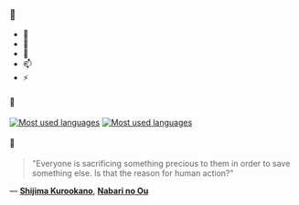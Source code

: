 ### 👋

- 🔭
- 🌱
- 💬
- 📫
- ⚡

#### 🧏

[![Most used languages](https://github-readme-stats-aynah.vercel.app/api/top-langs/?username=aynh&theme=solarized-dark&langs_count=6&layout=compact&hide_title=true)](https://github.com/anuraghazra/github-readme-stats#gh-dark-mode-only)
[![Most used languages](https://github-readme-stats-aynah.vercel.app/api/top-langs/?username=aynh&theme=solarized-light&langs_count=6&layout=compact&hide_title=true)](https://github.com/anuraghazra/github-readme-stats#gh-light-mode-only)

#### 💬

> "Everyone is sacrificing something precious to them in order to save something else. Is that the reason for human action?"

&mdash; [**Shijima Kurookano**](https://myanimelist.net/character.php?q=Shijima%20Kurookano&cat=character), [**Nabari no Ou**](https://myanimelist.net/search/all?q=Nabari%20no%20Ou&cat=all)
